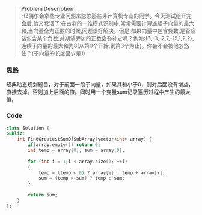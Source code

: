 > **Problem Description**    
HZ偶尔会拿些专业问题来忽悠那些非计算机专业的同学。今天测试组开完会后,他又发话了:在古老的一维模式识别中,常常需要计算连续子向量的最大和,当向量全为正数的时候,问题很好解决。但是,如果向量中包含负数,是否应该包含某个负数,并期望旁边的正数会弥补它呢？例如:{6,-3,-2,7,-15,1,2,2},连续子向量的最大和为8(从第0个开始,到第3个为止)。你会不会被他忽悠住？(子向量的长度至少是1)  

### 思路
经典动态规划题目，对于前面一段子向量，如果其和小于0，则对后面没有增益，直接去掉。否则加上后面的值。同时用一个变量sum记录遍历过程中产生的最大值。  

### Code
```cpp
class Solution {
public:
    int FindGreatestSumOfSubArray(vector<int> array) {
    	if(array.empty()) return 0;
        int temp = array[0], sum = array[0];
        
        for (int i = 1;i < array.size(); ++i)
        {
            temp = (temp < 0) ? array[i] : temp + array[i];
            sum = (temp > sum) ? temp : sum;
        }
        
        return sum;
    }
};
```